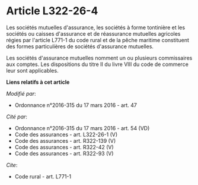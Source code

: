 # Article L322-26-4

Les sociétés mutuelles d'assurance, les sociétés à forme tontinière et les sociétés ou caisses d'assurance et de réassurance
mutuelles agricoles régies par l'article L771-1 du code rural et de la pêche maritime constituent des formes particulières de
sociétés d'assurance mutuelles. 

Les sociétés d'assurance mutuelles nomment un ou plusieurs commissaires aux comptes. Les dispositions du titre II du livre
VIII du code de commerce leur sont applicables.

**Liens relatifs à cet article**

_Modifié par_:

  - Ordonnance n°2016-315 du 17 mars 2016 - art. 47

_Cité par_:

  - Ordonnance n°2016-315 du 17 mars 2016 - art. 54 (VD)
  - Code des assurances - art. L322-26-1 (V)
  - Code des assurances - art. R322-139 (V)
  - Code des assurances - art. R322-42 (V)
  - Code des assurances - art. R322-93 (V)

_Cite_:

  - Code rural - art. L771-1
